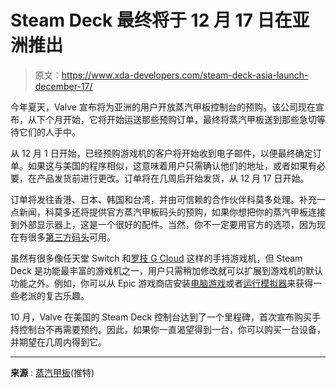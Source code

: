 # Steam Deck 最终将于 12 月 17 日在亚洲推出

> 原文：<https://www.xda-developers.com/steam-deck-asia-launch-december-17/>

今年夏天，Valve 宣布将为亚洲的用户开放蒸汽甲板控制台的预购。该公司现在宣布，从下个月开始，它将开始运送那些预购订单，最终将蒸汽甲板送到那些急切等待它们的人手中。

从 12 月 1 日开始，已经预购游戏机的客户将开始收到电子邮件，以便最终确定订单。如果这与美国的程序相似，这意味着用户只需确认他们的地址，或者如果有必要，在产品发货前进行更改。订单将在几周后开始发货，从 12 月 17 日开始。

订单将发往香港、日本、韩国和台湾，并由可信赖的合作伙伴科莫多处理。补充一点新闻，科莫多还将提供官方蒸汽甲板码头的预购，如果你想把你的蒸汽甲板连接到外部显示器上，这是一个很好的配件。当然，你不一定要用官方的选项，因为现在有很多[第三方码头](https://www.xda-developers.com/best-steam-deck-docks/)可用。

虽然有很多像任天堂 Switch 和[罗技 G Cloud](https://www.xda-developers.com/reasons-love-logitech-gcloud-more-than-xbox-nintendo-switch/) 这样的手持游戏机，但 Steam Deck 是功能最丰富的游戏机之一，用户只需稍加修改就可以扩展到游戏机的默认功能之外。例如，你可以从 Epic 游戏商店安装[电脑游戏](https://www.xda-developers.com/how-to-install-play-games-epic-games-store-steam-deck/)或者[运行模拟器](https://www.xda-developers.com/how-to-install-emudeck-steam-deck/)来获得一些老派的复古乐趣。

10 月，Valve 在美国的 Steam Deck 控制台达到了一个里程碑，首次宣布购买手持控制台不再需要预约。因此，如果你一直渴望得到一台，你可以购买一台设备，并期望在几周内得到它。

* * *

**来源** : [蒸汽甲板](https://twitter.com/OnDeck/status/1597776258414542849)(推特)